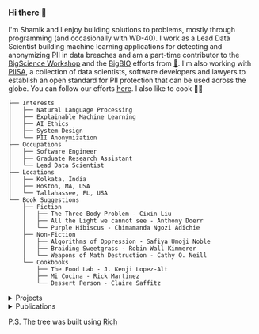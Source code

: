 ### Hi there 👋
I'm Shamik and I enjoy building solutions to problems, mostly through programming (and occasionally with WD-40). I work as a Lead Data Scientist building machine learning applications for detecting and anonymizing PII in data breaches and am a part-time contributor to the [BigScience Workshop](https://github.com/bigscience-workshop) and the [BigBIO](https://github.com/bigscience-workshop/biomedical) efforts from [🤗](https://huggingface.co/). I'm also working with [PIISA](https://github.com/piisa), a collection of data scientists, software developers and lawyers to establish an open standard for PII protection that can be used across the globe. You can follow our efforts [here](https://privacyprotection.substack.com/). I also like to cook 👨‍🍳

```
├── Interests
│   ├── Natural Language Processing
│   ├── Explainable Machine Learning
│   ├── AI Ethics
│   ├── System Design
│   └── PII Anonymization
├── Occupations
│   ├── Software Engineer
│   ├── Graduate Research Assistant
│   └── Lead Data Scientist
├── Locations
│   ├── Kolkata, India
│   ├── Boston, MA, USA
│   └── Tallahassee, FL, USA
└── Book Suggestions
    ├── Fiction
    │   ├── The Three Body Problem - Cixin Liu
    │   ├── All the Light we cannot see - Anthony Doerr
    │   └── Purple Hibiscus - Chimamanda Ngozi Adichie
    ├── Non-Fiction
    │   ├── Algorithms of Oppression - Safiya Umoji Noble
    │   ├── Braiding Sweetgrass - Robin Wall Kimmerer
    │   └── Weapons of Math Destruction - Cathy O. Neill
    └── Cookbooks
        ├── The Food Lab - J. Kenji Lopez-Alt
        ├── Mi Cocina - Rick Martinez
        └── Dessert Person - Claire Saffitz
```
<details>
  <summary>Projects</summary>
  
  1. [Scientific Title Generator](https://huggingface.co/spaces/shamikbose89/title-generator-from-abstract)
  2. [BigBIO dataloaders](https://github.com/pulls?user=bigscience-workshop&q=is%3Apr+author%3Ashamikbose+archived%3Afalse&user=bigscience-workshop)
  3. [MIT 6.006 Solution Notebooks](https://github.com/shamikbose/MIT6.006)
  
</details>
<details>
  
  <summary>Publications</summary>
  
  1. [Explaining AI for Malware Detection: Analysis of Mechanisms of MalConv](https://ieeexplore.ieee.org/abstract/document/9207322)
  2. [PhD Thesis: Towards Explainability in Machine Learning for Malware Detection](https://diginole.lib.fsu.edu/islandora/object/fsu:776810/datastream/PDF/view)
  3. [Static Malware Modeling and Detection using Topic Models](https://www.ieee-security.org/TC/SP2016/poster-abstracts/55-poster_abstract.pdf)
  4. [BigBIO: A Framework for Data-Centric Biomedical Natural Language Processing](https://arxiv.org/abs/2206.15076)
  
</details>

P.S. The tree was built using [Rich](https://github.com/Textualize/rich)
